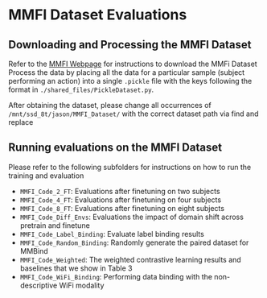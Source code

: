 # MMFI Dataset Evaluations

## Downloading and Processing the MMFI Dataset
Refer to the [MMFI Webpage](https://ntu-aiot-lab.github.io/mm-fi) for instructions to download the MMFi Dataset
Process the data by placing all the data for a particular sample (subject performing an action) into a single `.pickle` file with the keys following the format in `./shared_files/PickleDataset.py`.

After obtaining the dataset, please change all occurrences of `/mnt/ssd_8t/jason/MMFI_Dataset/` with the correct dataset path via find and replace
## Running evaluations on the MMFI Dataset
 

Please refer to the following subfolders for instructions on how to run the training and evaluation
- `MMFI_Code_2_FT`: Evaluations after finetuning on two subjects
- `MMFI_Code_4_FT`: Evaluations after finetuning on four subjects
- `MMFI_Code_8_FT`: Evaluations after finetuning on eight subjects
- `MMFI_Code_Diff_Envs`: Evaluations the impact of domain shift across pretrain and finetune
- `MMFI_Code_Label_Binding`: Evaluate label binding results
- `MMFI_Code_Random_Binding`: Randomly generate the paired dataset for MMBind
- `MMFI_Code_Weighted`: The weighted contrastive learning results and baselines that we show in Table 3
- `MMFI_Code_WiFi_Binding`: Performing data binding with the non-descriptive WiFi modality

